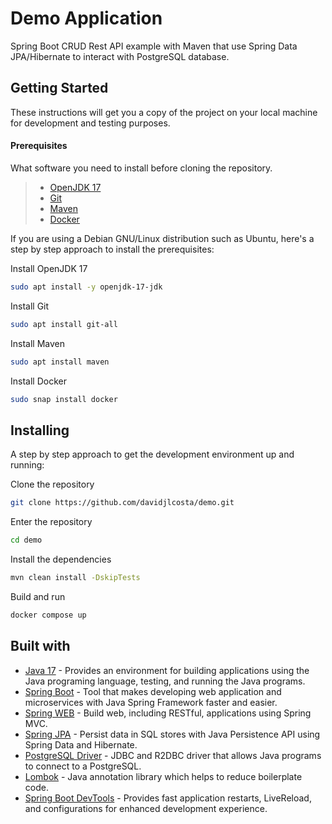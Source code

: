 # Demo Application

Spring Boot CRUD Rest API example with Maven that use Spring Data JPA/Hibernate to interact with PostgreSQL database.

Getting Started
---------------
These instructions will get you a copy of the project on your local machine for development and testing purposes.

#### <i></i> Prerequisites
What software you need to install before cloning the repository.

> - [OpenJDK 17](https://jdk.java.net/archive/)
> - [Git](https://git-scm.com/downloads)
> - [Maven](https://maven.apache.org/download.cgi)
> - [Docker](https://docs.docker.com/get-docker)

If you are using a Debian GNU/Linux distribution such as Ubuntu, here's a step by step approach to install the prerequisites:

Install OpenJDK 17
```bash
sudo apt install -y openjdk-17-jdk
```
Install Git
```bash
sudo apt install git-all
```
Install Maven
```bash
sudo apt install maven
```
Install Docker
```bash
sudo snap install docker
```

Installing
---------------
A step by step approach to get the development environment up and running:

Clone the repository
```bash
git clone https://github.com/davidjlcosta/demo.git
```
Enter the repository
```bash
cd demo
```
Install the dependencies
```bash
mvn clean install -DskipTests
```
Build and run
```bash
docker compose up
```


Built with
---------------
- [Java 17](https://docs.oracle.com/en/java/javase/17/) - Provides an environment for building applications using the Java programing language, testing, and running the Java programs.
- [Spring Boot](https://spring.io/projects/spring-boot) - Tool that makes developing web application and microservices with Java Spring Framework faster and easier.
- [Spring WEB](https://spring.io/web-applications) - Build web, including RESTful, applications using Spring MVC.
- [Spring JPA](https://spring.io/projects/spring-data-jpa) - Persist data in SQL stores with Java Persistence API using Spring Data and Hibernate.
- [PostgreSQL Driver](https://jdbc.postgresql.org/) - JDBC and R2DBC driver that allows Java programs to connect to a PostgreSQL.
- [Lombok](https://projectlombok.org/) - Java annotation library which helps to reduce boilerplate code.
- [Spring Boot DevTools](https://docs.spring.io/spring-boot/docs/1.5.16.RELEASE/reference/html/using-boot-devtools.html) - Provides fast application restarts, LiveReload, and configurations for enhanced development experience.
